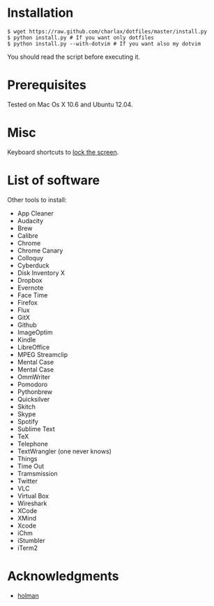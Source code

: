 Installation
============

    $ wget https://raw.github.com/charlax/dotfiles/master/install.py
    $ python install.py # If you want only dotfiles
    $ python install.py --with-dotvim # If you want also my dotvim

You should read the script before executing it.

Prerequisites
=============

Tested on Mac Os X 10.6 and Ubuntu 12.04.

Misc
====

Keyboard shortcuts to [lock the
screen](http://hints.macworld.com/article.php?story=20090831093941225).

List of software
================

Other tools to install:

* App Cleaner
* Audacity
* Brew
* Calibre
* Chrome
* Chrome Canary
* Colloquy
* Cyberduck
* Disk Inventory X
* Dropbox
* Evernote
* Face Time
* Firefox
* Flux
* GitX
* Github
* ImageOptim
* Kindle
* LibreOffice
* MPEG Streamclip
* Mental Case
* Mental Case
* OmmWriter
* Pomodoro
* Pythonbrew
* Quicksilver
* Skitch
* Skype
* Spotify
* Sublime Text
* TeX
* Telephone
* TextWrangler (one never knows)
* Things
* Time Out
* Tramsmission
* Twitter
* VLC
* Virtual Box
* Wireshark
* XCode
* XMind
* Xcode
* iChm
* iStumbler
* iTerm2

Acknowledgments
===============

* [holman](https://github.com/holman/dotfiles)
